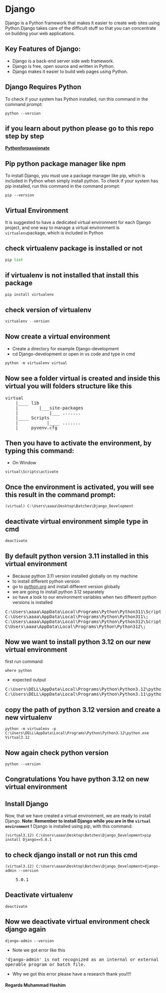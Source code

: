 # Django
Django is a Python framework that makes it easier to create web sites using Python.Django takes care of the difficult stuff so that
you can concentrate on building your web applications.
## Key Features of Django:
- Django is a back-end server side web framework.
- Django is free, open source and written in Python.
- Django makes it easier to build web pages using Python.

## Django Requires Python
To check if your system has Python installed, run this command in the command prompt:
```
python --version
```
## if you learn about python please go to this repo step by step
**[Pythonforpassionate](https://github.com/HashimThePassionate/Python-For-Absolute-Beginners)**
## Pip python package manager like npm
To install Django, you must use a package manager like pip, which is included in Python when simply install python.
To check if your system has pip installed, run this command in the command prompt:
```
pip --version
```
## Virtual Environment
It is suggested to have a dedicated virtual environment for each Django project, and one way to manage a virtual environment is ``virtualenv``package, which is included in Python

## check virtualenv package is installed or not 
```python 
pip list
```
## if virtualenv is not installed that install this package
```python 
pip install virtualenv
```
## check version of virtualenv
```python 
virtualenv --version
```
## Now create a virtual environment
- Create a directory for example Django-development
- cd Django-development or open in vs code and type in cmd
```python
python -m virtualenv virtual
```
## Now see a folder virtual is created and inside this virtual you will folders structure like this
<pre>
virtual
    |____ lib
    |        |___site-packages   
    |            |___ .......
    |____ Scripts
    |           |____ ....... 
    |____ pyvenv.cfg  
</pre>
## Then you have to activate the environment, by typing this command:
- On Window
```
virtual\Scripts\activate

```
## Once the environment is activated, you will see this result in the command prompt:
```python
(virtual) C:\Users\aaaa\Desktop\Batches\Django_Development
```
## deactivate virtual environment simple type in cmd
```python
deactivate
```
## By default python version 3.11 installed in this virtual environment
- Because python 3.11 version installed globally on my machine
- to install different python version 
- go to [python.org](https://www.python.org/downloads/) and install different  version globally
- we are going to install python 3.12 separately
- so have a look to our environment variables when two different python versions is installed
<pre>
C:\Users\aaaa\AppData\Local\Programs\Python\Python311\Scripts\;
C:\Users\aaaa\AppData\Local\Programs\Python\Python311\;
C:\Users\aaaa\AppData\Local\Programs\Python\Python312\Scripts\;
C\Users\aaaa\AppData\Local\Programs\Python\Python312\;
</pre>

##  Now we want to install python 3.12 on our new virtual environment
first run command
```
where python
```
- expected output
<pre>
C:\Users\DELL\AppData\Local\Programs\Python\Python3.12\python.exe
C:\Users\DELL\AppData\Local\Programs\Python\Python3.11\python.exe
</pre>

## copy the path of python 3.12 version and create a new virtualenv
```
python -m virtualenv -p C:\Users\DELL\AppData\Local\Programs\Python\Python3.12\python.exe Virtual3.12
```
## Now again check python version
```
python --version
```
## Congratulations You have python 3.12 on new virtual environment

## Install Django
Now, that we have created a virtual environment, we are ready to install Django.
**Note: Remember to install Django while you are in the `` virtual environment `` !**
Django is installed using pip, with this command:
```
(virtual3.12) C:\Users\aaaa\Desktop\Batches\Django_Development>pip install Django==5.0.1
```
## to check django install or not run this cmd
```
(virtual3.12) C:\Users\aaaa\Desktop\Batches\Django_Development>django-admin --version
```
<pre>
    5.0.1
</pre>
## Deactivate virtualenv  
```
deactivate
```
## Now we deactivate virtual environment check django again 
```
django-admin --version
```
- Note we got error like this
<pre>
'django-admin' is not recognized as an internal or external command,
operable program or batch file.
</pre> 
-  Why we got this error please have a research thank you!!!!

#### Regards Muhammad Hashim
